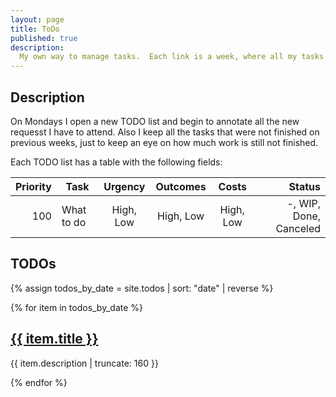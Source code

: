 ```yaml
---
layout: page
title: ToDo
published: true
description:
  My own way to manage tasks.  Each link is a week, where all my tasks are listed.
---
```


## Description

On Mondays I open a new TODO list and begin to annotate all the new requesst I
 have to attend.  Also I keep all the tasks that were not finished on previous
 weeks, just to keep an eye on how much work is still not finished.

Each TODO list has a table with the following fields:

| Priority | Task | Urgency | Outcomes | Costs | Status |
| ---------: | ------------ | :-------: | :--------: | :----: | ------: |
|   100 | What to do | High, Low | High, Low | High, Low | -, WIP, Done, Canceled |

## TODOs

{% assign todos_by_date = site.todos | sort: "date" | reverse %}

{% for item in todos_by_date %}


<h2><a href="{{ item.url | prepend: site.baseurl }}">{{ item.title }}</a></h2>

<p class="post-excerpt">{{ item.description | truncate: 160 }}</p>

{% endfor %}  